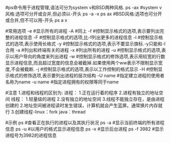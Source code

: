 #ps命令用于进程管理,语法可分为system v和BSD两种风格.
ps -ax		#system v风格:选项可分开或合并,但必须以-开头
ps -a -x
ps ax		#BSD风格:选项也可分开或合并,但不可以用-开头
ps a x

#常用选项
-e		#显示所有的进程
-A		#同上
-f		#控制显示格式的选项,表示要列出完整的进程信息
-F		#控制显示格式的选项,比-f列出更多的进程信息
-l		#控制显示格式的选项,表示使用长格式
-y		#控制显示格式的选项,表示不要显示旗标.-y只能和-l合用
-a		#列出和终端有关的进程
-x		#列出所有的进程
-u		#控制显示格式的选项,表示以用户导向的角度来列出进程
-w		#控制显示格式的修饰选项,表示用较宽的行数显示进程信息,而且超过宽度的信息会被截掉.如果使用两个ww表示不限制显示宽度,不会被截断.
-j		#控制显示格式的选项,表示以工作控制的格式显示
-H		#控制显示格式的修饰选项,表示要列出进程的层次结构
-U name		#指定建立进程的使用者名称为name
-u name		#指定进程拥有的权限等同于name

#注意
1.进程和线程的区别为:
进程：
	1.正在运行着的程序
	2.进程有独立的地址空间
线程：
	1.轻量级的进程
	2.没有独立的地址空间
	3.线程不能独立存在，是由进程创建的
2.地址空间被进程读时发生错误，计算机就会产生蓝屏。通常换片内存就行
3.创建线程-linux：fork java：thread

#示例
ps  		#查看正在执行的进程以及其执行状况
ps -a  		#显示当前终端的所有进程信息
ps -u  		#以用户的格式显示进程信息
ps -x  		#显示后台进程
ps -f 3982	#显示进程号为3982的进程信息

